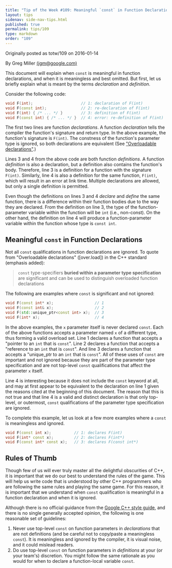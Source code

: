 ```yaml
---
title: "Tip of the Week #109: Meaningful `const` in Function Declarations"
layout: tips
sidenav: side-nav-tips.html
published: true
permalink: tips/109
type: markdown
order: "109"
---
```


Originally posted as totw/109 on 2016-01-14

By Greg Miller [(jgm@google.com)](mailto:jgm@google.com)

This document will explain when `const` is meaningful in function declarations,
and when it is meaningless and best omitted. But first, let us briefly explain
what is meant by the terms *declaration* and *definition*.

Consider the following code:

```c++
void F(int);                     // 1: declaration of F(int)
void F(const int);               // 2: re-declaration of F(int)
void F(int) { /* ... */ }        // 3: definition of F(int)
void F(const int) { /* ... */ }  // 4: error: re-definition of F(int)
```

The first two lines are function *declarations*. A function *declaration* tells
the compiler the function's signature and return type. In the above example, the
function's signature is `F(int)`. The constness of the function's parameter type
is ignored, so both declarations are equivalent (See ["Overloadable
declarations"](http://eel.is/c++draft/over.load).)

Lines 3 and 4 from the above code are both function *definitions*. A function
*definition* is also a declaration, but a definition also contains the
function's body. Therefore, line 3 is a definition for a function with the
signature `F(int)`. Similarly, line 4 is also a definition for the same
function, `F(int)`, which will result in an error at link time. Multiple
declarations are allowed, but only a single definition is permitted.

Even though the definitions on lines 3 and 4 *declare* and *define* the same
function, there is a difference within their function bodies due to the way they
are declared. From the definition on line 3, the type of the function-parameter
variable within the function will be `int` (i.e., non-const). On the other hand,
the definition on line 4 will produce a function-parameter variable within the
function whose type is `const int`.

## Meaningful `const` in Function Declarations

Not all `const` qualifications in function declarations are ignored. To quote
from "Overloadable declarations" ([over.load]) in the C++ standard (emphasis
added):

> `const` type-specifiers **buried within a parameter type specification** are
> significant and can be used to distinguish overloaded function declarations

The following are examples where `const` is significant and not ignored:

```c++
void F(const int* x);                  // 1
void F(const int& x);                  // 2
void F(std::unique_ptr<const int> x);  // 3
void F(int* x);                        // 4
```

In the above examples, the `x` parameter itself is never declared `const`. Each
of the above functions accepts a parameter named `x` of a different type, thus
forming a valid overload set. Line 1 declares a function that accepts a "pointer
to an `int` that is `const`". Line 2 declares a function that accepts a
"reference to an `int` that is `const`". And line 3 declares a function that
accepts a "unique_ptr to an `int` that is `const`". All of these uses of `const`
are important and not ignored because they are part of the parameter type
specification and are not top-level `const` qualifications that affect the
parameter `x` itself.

Line 4 is interesting because it does not include the `const` keyword at all,
and may at first appear to be equivalent to the declaration on line 1 given the
reasons cited at the beginning of this document. The reason that this is not
true and that line 4 is a valid and distinct declaration is that only top-level,
or outermost, `const` qualifications of the parameter type specification are
ignored.

To complete this example, let us look at a few more examples where a `const` is
meaningless and ignored.

```c++
void F(const int x);          // 1: declares F(int)
void F(int* const x);         // 2: declares F(int*)
void F(const int* const x);   // 3: declares F(const int*)
```

## Rules of Thumb

Though few of us will ever truly master all the delightful obscurities of C++,
it is important that we do our best to understand the rules of the game. This
will help us write code that is understood by other C++ programmers who are
following the same rules and playing the same game. For this reason, it is
important that we understand when `const` qualification is meaningful in a
function declaration and when it is ignored.

Although there is no official guidance from the [Google C++ style guide](http://google.github.io/styleguide/cppguide.html), and there is no single
generally accepted opinion, the following is one reasonable set of guidelines:

1.  Never use top-level `const` on function parameters in *declarations* that
    are not definitions (and be careful not to copy/paste a meaningless
    `const`). It is meaningless and ignored by the compiler, it is visual noise,
    and it could mislead readers.
2.  Do use top-level `const` on function parameters in *definitions* at your (or
    your team's) discretion. You might follow the same rationale as you would
    for when to declare a function-local variable `const`.
